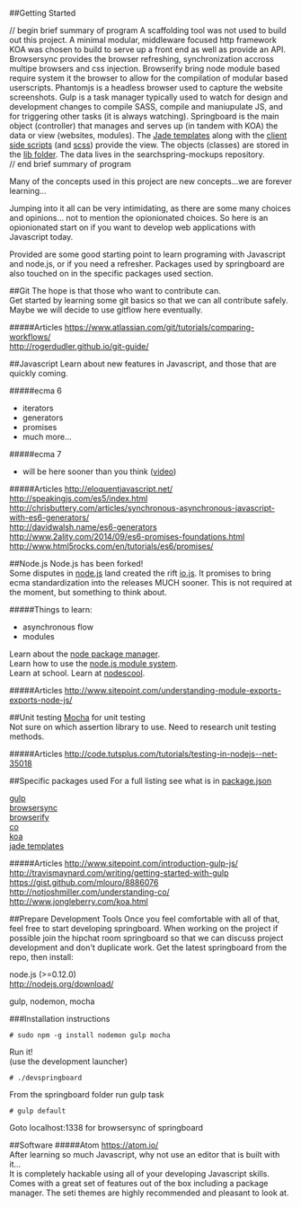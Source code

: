 ##Getting Started

// begin brief summary of program
A scaffolding tool was not used to build out this project. A minimal modular, middleware focused http framework KOA was chosen to build to serve up a front end as well as provide an API. Browsersync provides the browser refreshing, synchronization accross multipe browsers and css injection. Browserify bring node module based require system it the browser to allow for the compilation of modular based userscripts. Phantomjs is a headless browser used to capture the website screenshots. Gulp is a task manager typically used to watch for design and development changes to compile SASS, compile and maniupulate JS, and for triggering other tasks (it is always watching). Springboard is the main object (controller) that manages and serves up (in tandem with KOA) the data or view (websites, modules). The [Jade templates](./views) along with the [client side scripts](./build/js) (and [scss](./build/scss)) provide the view. The objects (classes) are stored in the [lib folder](./lib). The data lives in the searchspring-mockups repository.  
// end brief summary of program

Many of the concepts used in this project are new concepts...we are forever learning...

Jumping into it all can be very intimidating, as there are some many choices and opinions... not to mention the opionionated choices. So here is an opionionated start on if you want to develop web applications with Javascript today.

Provided are some good starting point to learn programing with Javascript and node.js, or if you need a refresher. Packages used by springboard are also touched on in the specific packages used section.

##Git
The hope is that those who want to contribute can.  
Get started by learning some git basics so that we can all contribute safely.  
Maybe we will decide to use gitflow here eventually.

#####Articles
https://www.atlassian.com/git/tutorials/comparing-workflows/  
http://rogerdudler.github.io/git-guide/  

##Javascript
Learn about new features in Javascript, and those that are quickly coming.

#####ecma 6
* iterators
* generators
* promises
* much more...

#####ecma 7
* will be here sooner than you think ([video](https://www.youtube.com/watch?v=DqMFX91ToLw))

#####Articles
http://eloquentjavascript.net/  
http://speakingjs.com/es5/index.html  
http://chrisbuttery.com/articles/synchronous-asynchronous-javascript-with-es6-generators/  
http://davidwalsh.name/es6-generators  
http://www.2ality.com/2014/09/es6-promises-foundations.html  
http://www.html5rocks.com/en/tutorials/es6/promises/  

##Node.js
Node.js has been forked!  
Some disputes in [node.js](http://nodejs.org/) land created the rift [io.js](https://iojs.org/). It promises to bring ecma standardization into the releases MUCH sooner. This is not required at the moment, but something to think about.

#####Things to learn:
* asynchronous flow
* modules

Learn about the [node package manager](https://www.npmjs.com/).  
Learn how to use the [node.js module system](http://nodejs.org/api/modules.html).  
Learn at school. Learn at [nodescool](http://nodeschool.io/index.html).  

#####Articles
http://www.sitepoint.com/understanding-module-exports-exports-node-js/  

##Unit testing
[Mocha](http://mochajs.org/) for unit testing  
Not sure on which assertion library to use. Need to research unit testing methods.

#####Articles
http://code.tutsplus.com/tutorials/testing-in-nodejs--net-35018  


##Specific packages used
For a full listing see what is in [package.json](./package.json)

[gulp](https://github.com/gulpjs/gulp)  
[browsersync](http://www.browsersync.io/)  
[browserify](http://browserify.org/)  
[co](https://github.com/tj/co)  
[koa](https://github.com/koajs/koa)  
[jade templates](http://jade-lang.com/api/)  

#####Articles
http://www.sitepoint.com/introduction-gulp-js/  
http://travismaynard.com/writing/getting-started-with-gulp  
https://gist.github.com/mlouro/8886076  
http://notjoshmiller.com/understanding-co/  
http://www.jongleberry.com/koa.html  

##Prepare Development Tools
Once you feel comfortable with all of that, feel free to start developing springboard.
When working on the project if possible join the hipchat room springboard so that we can discuss project development and don't duplicate work.
Get the latest springboard from the repo, then install:

node.js (>=0.12.0)  
http://nodejs.org/download/

gulp, nodemon, mocha

###Installation instructions

```shellsession
# sudo npm -g install nodemon gulp mocha
```

Run it!  
(use the development launcher)

```shellsession
# ./devspringboard
```

From the springboard folder run gulp task

```shellsession
# gulp default
```

Goto localhost:1338 for browsersync of springboard

##Software
#####Atom
https://atom.io/  
After learning so much Javascript, why not use an editor that is built with it...  
It is completely hackable using all of your developing Javascript skills.  
Comes with a great set of features out of the box including a package manager.
The seti themes are highly recommended and pleasant to look at.  
